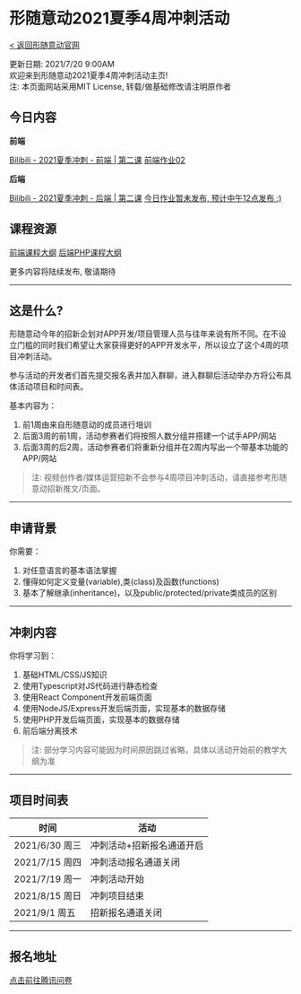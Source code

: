 # 形随意动2021夏季4周冲刺活动
[< 返回形随意动官网](https://www.interactiveplus.org/)
   
更新日期: 2021/7/20 9:00AM  
欢迎来到形随意动2021夏季4周冲刺活动主页!   
注: 本页面网站采用MIT License, 转载/做基础修改请注明原作者   

## 今日内容

**前端**

[Bilibili - 2021夏季冲刺 - 前端 \| 第二课](https://www.bilibili.com/video/BV18X4y1c7NM)
[前端作业02](HWs/Frontend/HW02/README.md)

**后端**

[Bilibili - 2021夏季冲刺 - 后端 \| 第二课](https://www.bilibili.com/video/BV1o54y1E79s)
[今日作业暂未发布, 预计中午12点发布 :)](#)

## 课程资源

[前端课程大纲](Syllabus/Frontend-Syllasbus.md)
[后端PHP课程大纲](Syllabus/PHP-Syllabus.md)

更多内容将陆续发布, 敬请期待

---

## 这是什么?
形随意动今年的招新企划对APP开发/项目管理人员与往年来说有所不同。在不设立门槛的同时我们希望让大家获得更好的APP开发水平，所以设立了这个4周的项目冲刺活动。    

参与活动的开发者们首先提交报名表并加入群聊，进入群聊后活动举办方将公布具体活动项目和时间表。    

基本内容为：    

1. 前1周由来自形随意动的成员进行培训
2. 后面3周的前1周，活动参赛者们将按照人数分组并搭建一个试手APP/网站
3. 后面3周的后2周，活动参赛者们将重新分组并在2周内写出一个带基本功能的APP/网站


> 注: 视频创作者/媒体运营招新不会参与4周项目冲刺活动，请直接参考形随意动招新推文/页面。

---

## 申请背景

你需要：

1. 对任意语言的基本语法掌握
2. 懂得如何定义变量(variable),类(class)及函数(functions)
3. 基本了解继承(inheritance)，以及public/protected/private类成员的区别

---

## 冲刺内容

你将学习到：

1. 基础HTML/CSS/JS知识
2. 使用Typescript对JS代码进行静态检查
3. 使用React Component开发前端页面
4. 使用NodeJS/Express开发后端页面，实现基本的数据存储
5. 使用PHP开发后端页面，实现基本的数据存储
6. 前后端分离技术

> 注: 部分学习内容可能因为时间原因跳过省略，具体以活动开始前的教学大纲为准

---

## 项目时间表

|时间|活动|
|-|-|
|2021/6/30 周三|冲刺活动+招新报名通道开启|
|2021/7/15 周四|冲刺活动报名通道关闭|
|2021/7/19 周一|冲刺活动开始|
|2021/8/15 周日|冲刺项目结束|
|2021/9/1 周五|招新报名通道关闭|

---

## 报名地址

[点击前往腾讯问卷](https://wj.qq.com/s2/8402748/4dbd/)